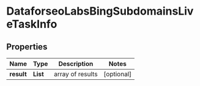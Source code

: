 # DataforseoLabsBingSubdomainsLiveTaskInfo


## Properties

| Name | Type | Description | Notes |
|------------ | ------------- | ------------- | -------------|
**result** | **List<DataforseoLabsBingSubdomainsLiveResultInfo>** | array of results |[optional]|